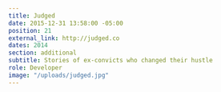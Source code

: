 ```yaml
---
title: Judged
date: 2015-12-31 13:58:00 -05:00
position: 21
external_link: http://judged.co
dates: 2014
section: additional
subtitle: Stories of ex-convicts who changed their hustle
role: Developer
image: "/uploads/judged.jpg"
---
```



